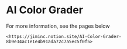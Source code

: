 # AI Color Grader

For more information, see the pages below

    <https://jiminc.notion.site/AI-Color-Grader-8b9e34ac1e1e4b91ada72c7a5ec5f0f5>